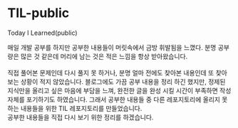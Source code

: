 # TIL-public
Today I Learned(public)


매일 개발 공부를 하지만 공부한 내용들이 머릿속에서 금방 휘발됨을 느꼈다.   분명 공부량은 많은 것 같은데 머리에 남는 것은 적은 느낌을 항상 받아왔습니다.   
<br/>
직접 풀어본 문제인데 다시 풀지 못 하거나, 분명 얼마 전에도 찾아본 내용인데 또 찾아보는 상황이 적지 않았습니다.
블로그에도 가끔 공부 내용을 정리 하긴 했지만, 정제된 지식만을 올리고 싶은 마음에 부담을 느껴, 완전한 글을 완성 시킬 시간이 부족하면 작성 자체를 포기하기도 하였습니다. 
그래서 공부한 내용들 중 다른 레포지토리에 올리지 못 하는 내용들을 위한 TIL 레포지토리를 만들었습니다.    
공부한 내용들을 직접 다시 보기 위한 정리를 하겠습니다.
